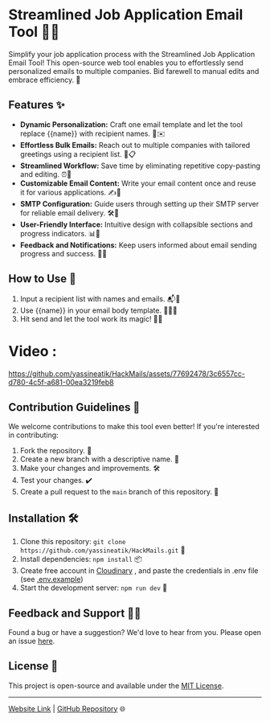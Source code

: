 # Streamlined Job Application Email Tool 📧💼

Simplify your job application process with the Streamlined Job Application Email Tool! This open-source web tool enables you to effortlessly send personalized emails to multiple companies. Bid farewell to manual edits and embrace efficiency. 🚀

## Features ✨

- **Dynamic Personalization:** Craft one email template and let the tool replace {{name}} with recipient names. 🎩✉️
- **Effortless Bulk Emails:** Reach out to multiple companies with tailored greetings using a recipient list. 💌📋
- **Streamlined Workflow:** Save time by eliminating repetitive copy-pasting and editing. ⏰🔁
- **Customizable Email Content:** Write your email content once and reuse it for various applications. ✍️📝
- **SMTP Configuration:** Guide users through setting up their SMTP server for reliable email delivery. 🛠️📨
- **User-Friendly Interface:** Intuitive design with collapsible sections and progress indicators. 📊🎨
- **Feedback and Notifications:** Keep users informed about email sending progress and success. 📢🚀

## How to Use 📝

1. Input a recipient list with names and emails. 📬👥
2. Use {{name}} in your email body template. 🧙‍♂️🔮
3. Hit send and let the tool work its magic! 🚀✨

# Video :
https://github.com/yassineatik/HackMails/assets/77692478/3c6557cc-d780-4c5f-a681-00ea3219feb8


## Contribution Guidelines 🤝

We welcome contributions to make this tool even better! If you're interested in contributing:

1. Fork the repository. 🍴
2. Create a new branch with a descriptive name. 🌿
3. Make your changes and improvements. 🛠️
4. Test your changes. ✔️
5. Create a pull request to the `main` branch of this repository. 🚀

## Installation 🛠️

1. Clone this repository: `git clone https://github.com/yassineatik/HackMails.git` 🧬
2. Install dependencies: `npm install` 📦
3. Create free account in [Cloudinary](https://cloudinary.com/) , and paste the credentials in .env file (see [.env.example](https://github.com/yassineatik/HackMails/blob/master/.env.example))
4. Start the development server: `npm run dev` 🚀

## Feedback and Support 📣🤗

Found a bug or have a suggestion? We'd love to hear from you. Please open an issue [here](https://github.com/yassineatik/HackMails/issues).

## License 📜

This project is open-source and available under the [MIT License](LICENSE).

---

[Website Link](https://hackmails.com) | [GitHub Repository](https://github.com/yassineatik/HackMails) 🌐
